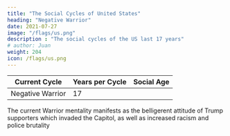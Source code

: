 ```yaml
---
title: "The Social Cycles of United States"
heading: "Negative Warrior"
date: 2021-07-27
image: "/flags/us.png"
description : "The social cycles of the US last 17 years"
# author: Juan
weight: 204
icon: /flags/us.png
---
```



Current Cycle | Years per Cycle | Social Age
--- | --- | ---
Negative Warrior | 17 |


The current Warrior mentality manifests as the belligerent attitude of Trump supporters which invaded the Capitol, as well as increased racism and police brutality


<!-- Real America vs Liberal America

The American founding fathers put God as the ruler over freedom (liberalism), as proven by "In God We Trust."

Bible Belt states as the Real America. However, the  Civil war north against the South non-liberal south which preferred slavery. 

This led to God being replaced by liberalism and therefore ambition, money, and property. This led to expansionism as the Spanish-Ameican War and then entry into WWI and WWII. It will likely see-saw between liberalism (financial crisis, globalism) and noniberalism (anti-vaxxer, racism) around every 200 years or so.      -->